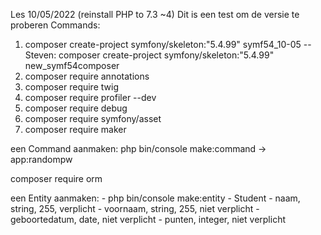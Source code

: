 Les 10/05/2022  (reinstall PHP to 7.3 ~4) Dit is een test om de versie te proberen
Commands:
1) composer create-project symfony/skeleton:"5.4.99" symf54_10-05
    -- Steven: composer create-project symfony/skeleton:"5.4.99" new_symf54composer
2) composer require annotations 
3) composer require twig
4) composer require profiler --dev
5) composer require debug 
6) composer require symfony/asset 
7) composer require maker

een Command aanmaken: 
   php bin/console make:command -> app:randompw


composer require orm

een Entity aanmaken:
    - php bin/console make:entity 
    - Student 
    - naam, string, 255, verplicht
    - voornaam, string, 255, niet verplicht 
    - geboortedatum, date, niet verplicht
    - punten, integer, niet verplicht

